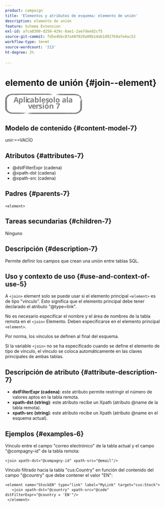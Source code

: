 ```yaml
---
product: campaign
title: 'Elementos y atributos de esquema: elemento de unión'
description: elemento de unión
feature: Schema Extension
exl-id: a7ca0300-d250-429c-8ae1-2ae7dee82cf5
source-git-commit: fd5e4bbc87a48f029a09b14ab1d927b9afe4ac52
workflow-type: tm+mt
source-wordcount: '213'
ht-degree: 2%

---
```


# elemento de unión {#join--element}

![](../../../assets/v7-only.svg)

## Modelo de contenido {#content-model-7}

unir:==VACÍO

## Atributos {#attributes-7}

* @dstFilterExpr (cadena)
* @xpath-dst (cadena)
* @xpath-src (cadena)

## Padres {#parents-7}

`<element>`

## Tareas secundarias {#children-7}

Ninguno

## Descripción {#description-7}

Permite definir los campos que crean una unión entre tablas SQL.

## Uso y contexto de uso {#use-and-context-of-use-5}

A `<join>`  element solo se puede usar si el elemento principal  `<element>`  es de tipo &quot;vínculo&quot;. Esto significa que el elemento principal debe tener declarado el atributo &quot;@type=link&quot;.

No es necesario especificar el nombre y el área de nombres de la tabla remota en el `<join>`  Elemento. Deben especificarse en el elemento principal  `<element>`.

Por norma, los vínculos se definen al final del esquema.

Si la variable `<join>` no se ha especificado cuando se define el elemento de tipo de vínculo, el vínculo se coloca automáticamente en las claves principales de ambas tablas.

## Descripción de atributo {#attribute-description-7}

* **dstFilterExpr (cadena)**: este atributo permite restringir el número de valores aptos en la tabla remota.
* **xpath-dst (string)**: este atributo recibe un Xpath (atributo @name de la tabla remota).
* **xpath-src (string)**: este atributo recibe un Xpath (atributo @name en el esquema actual).

## Ejemplos {#examples-6}

Vínculo entre el campo &quot;correo electrónico&quot; de la tabla actual y el campo &quot;@compagny-id&quot; de la tabla remota:

```
<join xpath-dst="@compagny-id" xpath-src="@email"/>
```

Vínculo filtrado hacia la tabla &quot;cus:Country&quot; en función del contenido del campo &quot;@country&quot; que debe contener el valor &quot;EN&quot;:

```
<element name="StockEN" type="link" label="MyLink" target="cus:Stock">
   <join xpath-dst="@country" xpath-src="@code" dstFilterExpr="@country = 'EN'"/>
 </element>
```
